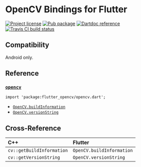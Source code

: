 OpenCV Bindings for Flutter
===========================

[![Project license](https://img.shields.io/badge/license-Public%20Domain-blue.svg)](https://unlicense.org)
[![Pub package](https://img.shields.io/pub/v/flutter_opencv.svg)](https://pub.dartlang.org/packages/flutter_opencv)
[![Dartdoc reference](https://img.shields.io/badge/dartdoc-reference-blue.svg)](https://pub.dartlang.org/documentation/flutter_opencv/latest/)
[![Travis CI build status](https://img.shields.io/travis/drydart/flutter_opencv/master.svg)](https://travis-ci.org/drydart/flutter_opencv)

Compatibility
-------------

Android only.

Reference
---------

### [`opencv`](https://pub.dartlang.org/documentation/flutter_opencv/latest/opencv/opencv-library.html)

    import 'package:flutter_opencv/opencv.dart';

- [`OpenCV.buildInformation`](https://pub.dartlang.org/documentation/flutter_opencv/latest/opencv/OpenCV/buildInformation.html)
- [`OpenCV.versionString`](https://pub.dartlang.org/documentation/flutter_opencv/latest/opencv/OpenCV/versionString.html)

Cross-Reference
---------------

| C++ | Flutter |
| :--- | :--- |
| `cv::getBuildInformation` | `OpenCV.buildInformation` |
| `cv::getVersionString` | `OpenCV.versionString` |
